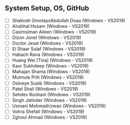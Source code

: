 System Setup, OS, GitHub 
--------------------------

- [ ] Shakirah OmotayoAbdullah Doaa (Windows - VS2019)
- [ ] Alrahhal Hosam (Windows - VS2019)
- [ ] Casimsiman Aileen (Windows - VS2019)
- [ ] Dizon Jonel (Windows - VS2019)
- [ ] Doctor Jesal (Windows - VS2019)
- [ ] El Shaar Sulaf (Windows - VS2019)
- [ ] Habach Rana (Windows - VS2019)
- [ ] Huang Wei [Tina] (Windows - VS2019)
- [ ] Kaur Sukhdeep (Windows - VS2019)
- [ ] Mahajan Shama (Windows - VS2019)
- [ ] Mulmule Priti (Windows - VS2019)
- [ ] Osineye Suaib (Windows - VS2019)
- [ ] Patel Shail (Windows - VS2019)
- [ ] Sehdev Roohani (Windows - VS2019)
- [ ] Singh Jatinder (Windows - VS2019)
- [ ] Usmani Mohmadrizwan (Windows - VS2019)
- [ ] Vohra Shefali (Windows - VS2019)
- [ ] Zghoul Ahmad (Windows - VS2019)

